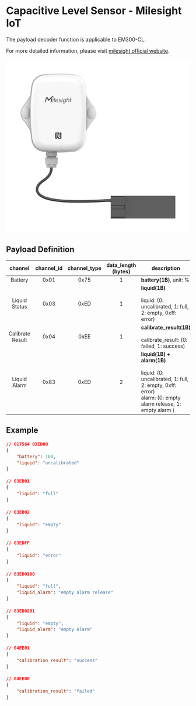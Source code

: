 # Capacitive Level Sensor - Milesight IoT

The payload decoder function is applicable to EM300-CL.

For more detailed information, please visit [milesight official website](https://www.milesight-iot.com).

![EM300-CL](EM300-CL.png)

## Payload Definition

|     channel      | channel_id | channel_type | data_length (bytes) | description                                                                                                                                        |
| :--------------: | :--------: | :----------: | :-----------------: | -------------------------------------------------------------------------------------------------------------------------------------------------- |
|     Battery      |    0x01    |     0x75     |          1          | **battery(1B)**, unit: %                                                                                                                           |
|  Liquid Status   |    0x03    |     0xED     |          1          | **liquid(1B)**<br/><br/>liquid: (0: uncalibrated, 1: full, 2: empty, 0xff: error)                                                                  |
| Calibrate Result |    0x04    |     0xEE     |          1          | **calibrate_result(1B)**<br/><br/>calibrate_result: (0: failed, 1: success)                                                                        |
|   Liquid Alarm   |    0x83    |     0xED     |          2          | **liquid(1B) + alarm(1B)**<br/><br/>liquid: (0: uncalibrated, 1: full, 2: empty, 0xff: error)<br/>alarm: (0: empty alarm release, 1: empty alarm ) |

## Example

```json
// 017564 03ED00
{
    "battery": 100,
    "liquid": "uncalibrated"
}

// 03ED01
{
    "liquid": "full"
}

// 03ED02
{
    "liquid": "empty"
}

// 03EDFF
{
    "liquid": "error"
}

// 83ED0100
{
    "liquid": "full",
    "liquid_alarm": "empty alarm release"
}

// 83ED0201
{
    "liquid": "empty",
    "liquid_alarm": "empty alarm"
}

// 04EE01
{
    "calibration_result": "success"
}

// 04EE00
{
    "calibration_result": "failed"
}
```
